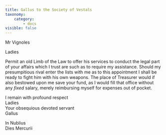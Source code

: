 ```yaml
---
title: Gallus to the Society of Vestals
taxonomy:
    category:
        - docs
visible: false
---
```

<div class="author">Mr Vignoles</div>

Ladies

Permit an old Limb of the Law to offer his services to conduct the legal part of your affairs which I trust are such as to require my assistance. Should my presumpitious rival enter the lists with me as to this appointment I shall be ready to fight him with his own weapons. The place of Treasurer would if also bestowed upon me save your fund, as I would fill that office without any *fixed* salary, merely reimbursing myself for expenses out of pocket.  

I remain with profound respect  
Ladies  
Your obsequious devoted servant  
Gallus

In Nublius  
Dies Mercurii